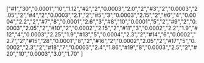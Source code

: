 ["#1","30","0.0001","10","1.12","#2","2","0.0003","2.0","2","#3","2","0.0003","2.05","2","#4","2","0.0003","2.1","2","#5","3","0.0003","2.15","2","#6","4","0.0004","2.2","2","#7","8","0.0001","2.6","3","#8","10","0.0001","5","2","#9","2","0.0003","2.05","2","#10","2","0.0002","2.15","2","#11","3","0.0002","2.2","1.9","#12","4","0.0003","2.25","1.9","#13","5","0.0004","2.3","2","#14","6","0.0002","2.7","2","#15","28","0.0001","8","2","#16","2","0.0002","2.05","2","#17","5","0.0002","2.3","2","#18","7","0.0003","2.4","1.86","#19","8","0.0003","2.5","2","#20","10","0.0003","3.0","1.70" ]
